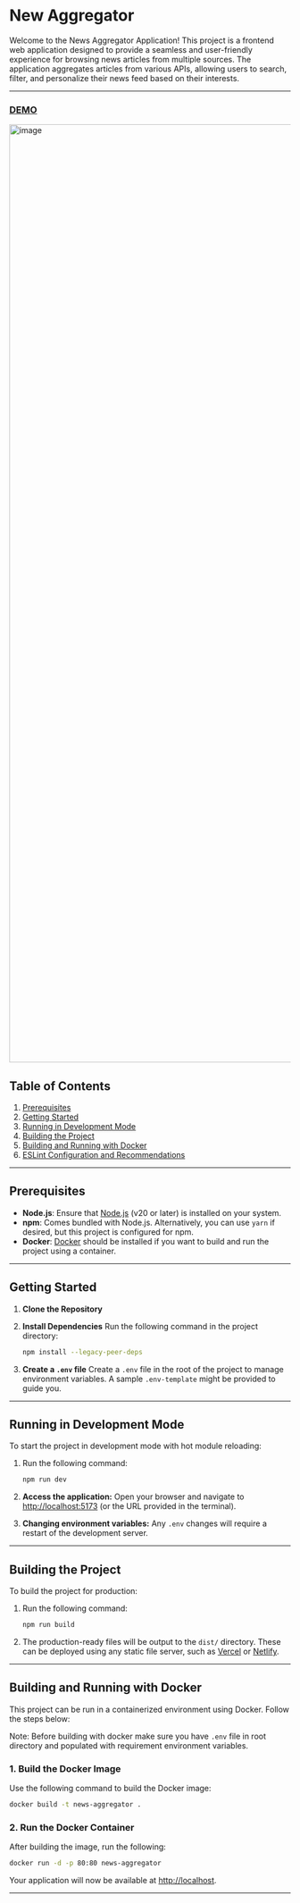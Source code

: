 # New Aggregator

Welcome to the News Aggregator Application! This project is a frontend web application designed to provide a seamless and user-friendly experience for browsing news articles from multiple sources. The application aggregates articles from various APIs, allowing users to search, filter, and personalize their news feed based on their interests.

---

### [DEMO](https://drive.google.com/drive/folders/1dLniOeW_fIaq6gYE5E4i1rO1X0YU8OZO?usp=sharing)

<img width="1680" alt="image" src="https://github.com/user-attachments/assets/7b245df8-e33a-4ace-a086-4834bcb172ce" />


## Table of Contents
1. [Prerequisites](#prerequisites)
2. [Getting Started](#getting-started)
3. [Running in Development Mode](#running-in-development-mode)
4. [Building the Project](#building-the-project)
5. [Building and Running with Docker](#building-and-running-with-docker)
6. [ESLint Configuration and Recommendations](#eslint-configuration-and-recommendations)

---

## Prerequisites

- **Node.js**: Ensure that [Node.js](https://nodejs.org/) (v20 or later) is installed on your system.
- **npm**: Comes bundled with Node.js. Alternatively, you can use `yarn` if desired, but this project is configured for npm.
- **Docker**: [Docker](https://www.docker.com/) should be installed if you want to build and run the project using a container.

---

## Getting Started

1. **Clone the Repository**

2. **Install Dependencies**
   Run the following command in the project directory:
   ```bash
   npm install --legacy-peer-deps
   ```

3. **Create a `.env` file**
   Create a `.env` file in the root of the project to manage environment variables. A sample `.env-template` might be provided to guide you.

---

## Running in Development Mode

To start the project in development mode with hot module reloading:

1. Run the following command:
   ```bash
   npm run dev
   ```

2. **Access the application:**
   Open your browser and navigate to [http://localhost:5173](http://localhost:5173) (or the URL provided in the terminal).

3. **Changing environment variables:**
   Any `.env` changes will require a restart of the development server.

---

## Building the Project

To build the project for production:

1. Run the following command:
   ```bash
   npm run build
   ```

2. The production-ready files will be output to the `dist/` directory. These can be deployed using any static file server, such as [Vercel](https://vercel.com/) or [Netlify](https://www.netlify.com/).

---

## Building and Running with Docker

This project can be run in a containerized environment using Docker. Follow the steps below:

Note: Before building with docker make sure you have ``.env`` file in root directory and populated with requirement environment variables.
### 1. **Build the Docker Image**
Use the following command to build the Docker image:
   ```bash
   docker build -t news-aggregator .
   ```

### 2. **Run the Docker Container**
After building the image, run the following:
   ```bash
   docker run -d -p 80:80 news-aggregator
   ```

Your application will now be available at [http://localhost](http://localhost).

---

